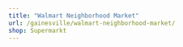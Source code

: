 ```yaml
---
title: "Walmart Neighborhood Market"
url: /gainesville/walmart-neighborhood-market/
shop: Supermarkt
---
```

